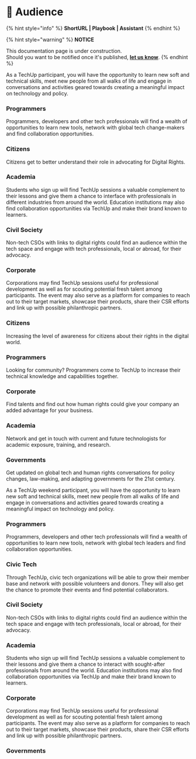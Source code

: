 # 🚧 Audience

{% hint style="info" %}
**ShortURL | Playbook | Assistant**
{% endhint %}



{% hint style="warning" %}
**NOTICE**

This documentation page is under construction.\
Should you want to be notified once it's published, [**let us know**](https://tiof.click/TIOFTarianUpdatesService).
{% endhint %}





As a TechUp participant, you will have the opportunity to learn new soft and technical skills, meet new people from all walks of life and engage in conversations and activities geared towards creating a meaningful impact on technology and policy.

### Programmers

Programmers, developers and other tech professionals will find a wealth of opportunities to learn new tools, network with global tech change-makers and find collaboration opportunities.

### Citizens

Citizens get to better understand their role in advocating for Digital Rights.

### Academia

Students who sign up will find TechUp sessions a valuable complement to their lessons and give them a chance to interface with professionals in different industries from around the world. Education institutions may also find collaboration opportunities via TechUp and make their brand known to learners.

### Civil Society

Non-tech CSOs with links to digital rights could find an audience within the tech space and engage with tech professionals, local or abroad, for their advocacy.



### Corporate

Corporations may find TechUp sessions useful for professional development as well as for scouting potential fresh talent among participants. The event may also serve as a platform for companies to reach out to their target markets, showcase their products, share their CSR efforts and link up with possible philanthropic partners.



### Citizens <a href="#_taf4hh59oicc" id="_taf4hh59oicc"></a>

Increasing the level of awareness for citizens about their rights in the digital world.

### Programmers <a href="#_qi5xgctjsx1t" id="_qi5xgctjsx1t"></a>

Looking for community? Programmers come to TechUp to increase their technical knowledge and capabilities together.

### Corporate <a href="#_vmzpln643e2q" id="_vmzpln643e2q"></a>

Find talents and find out how human rights could give your company an added advantage for your business.

### Academia <a href="#_yuttd2rsh3r3" id="_yuttd2rsh3r3"></a>

Network and get in touch with current and future technologists for academic exposure, training, and research.

### Governments <a href="#_4113i32zmqcg" id="_4113i32zmqcg"></a>

Get updated on global tech and human rights conversations for policy changes, law-making, and adapting governments for the 21st century.





As a TechUp weekend participant, you will have the opportunity to learn new soft and technical skills, meet new people from all walks of life and engage in conversations and activities geared towards creating a meaningful impact on technology and policy.

### Programmers <a href="#_wxtnokg6rvxw" id="_wxtnokg6rvxw"></a>

Programmers, developers and other tech professionals will find a wealth of opportunities to learn new tools, network with global tech leaders and find collaboration opportunities.

### Civic Tech <a href="#_wxtnokg6rvxw" id="_wxtnokg6rvxw"></a>

Through TechUp, civic tech organizations will be able to grow their member base and network with possible volunteers and donors. They will also get the chance to promote their events and find potential collaborators.

### Civil Society <a href="#_wxtnokg6rvxw" id="_wxtnokg6rvxw"></a>

Non-tech CSOs with links to digital rights could find an audience within the tech space and engage with tech professionals, local or abroad, for their advocacy.

### Academia <a href="#_wxtnokg6rvxw" id="_wxtnokg6rvxw"></a>

Students who sign up will find TechUp sessions a valuable complement to their lessons and give them a chance to interact with sought-after professionals from around the world. Education institutions may also find collaboration opportunities via TechUp and make their brand known to learners.

### Corporate <a href="#_wxtnokg6rvxw" id="_wxtnokg6rvxw"></a>

Corporations may find TechUp sessions useful for professional development as well as for scouting potential fresh talent among participants. The event may also serve as a platform for companies to reach out to their target markets, showcase their products, share their CSR efforts and link up with possible philanthropic partners.

### Governments <a href="#_wxtnokg6rvxw" id="_wxtnokg6rvxw"></a>
